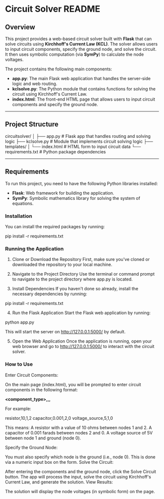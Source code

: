 # Circuit Solver README

## Overview

This project provides a web-based circuit solver built with **Flask** that can solve circuits using **Kirchhoff's Current Law (KCL)**. The solver allows users to input circuit components, specify the ground node, and solve the circuit. It then uses symbolic computation (via **SymPy**) to calculate the node voltages.

The project contains the following main components:
- **app.py**: The main Flask web application that handles the server-side logic and web routing.
- **kclsolve.py**: The Python module that contains functions for solving the circuit using Kirchhoff's Current Law.
- **index.html**: The front-end HTML page that allows users to input circuit components and specify the ground node.

---

## Project Structure
circuitsolver/
│
├── app.py                  # Flask app that handles routing and solving logic
├── kclsolve.py             # Module that implements circuit solving logic
├── templates/
│   └── index.html          # HTML form to input circuit data
└── requirements.txt        # Python package dependencies


---

## Requirements

To run this project, you need to have the following Python libraries installed:

- **Flask**: Web framework for building the application.
- **SymPy**: Symbolic mathematics library for solving the system of equations.

### Installation

You can install the required packages by running:

pip install -r requirements.txt   

### Running the Application
1. Clone or Download the Repository
First, make sure you've cloned or downloaded the repository to your local machine.

2. Navigate to the Project Directory
Use the terminal or command prompt to navigate to the project directory where app.py is located.

3. Install Dependencies
If you haven't done so already, install the necessary dependencies by running:

pip install -r requirements.txt

4. Run the Flask Application
Start the Flask web application by running:

python app.py

This will start the server on http://127.0.0.1:5000/ by default.

5. Open the Web Application
Once the application is running, open your web browser and go to http://127.0.0.1:5000/ to interact with the circuit solver.

### How to Use
Enter Circuit Components:

On the main page (index.html), you will be prompted to enter circuit components in the following format:

**<component_type>,<value>,<node1>,<node2>**

For example:

resistor,10,1,2
capacitor,0.001,2,0
voltage_source,5,1,0

This means:
A resistor with a value of 10 ohms between nodes 1 and 2.
A capacitor of 0.001 farads between nodes 2 and 0.
A voltage source of 5V between node 1 and ground (node 0).

Specify the Ground Node:

You must also specify which node is the ground (i.e., node 0). This is done via a numeric input box on the form.
Solve the Circuit:

After entering the components and the ground node, click the Solve Circuit button. The app will process the input, solve the circuit using Kirchhoff's Current Law, and generate the solution.
View Results:

The solution will display the node voltages (in symbolic form) on the page.





